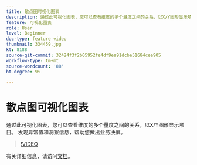 ```yaml
---
title: 散点图可视化图表
description: 通过此可视化图表，您可以查看维度的多个量度之间的关系，以X/Y图形显示项目。 发现异常值和洞察信息，帮助您做出业务决策。
feature: 可视化图表
role: User
level: Beginner
doc-type: feature video
thumbnail: 334459.jpg
kt: 8188
source-git-commit: 32424f3f2b05952fe4df9ea91dcbe51684cee905
workflow-type: tm+mt
source-wordcount: '88'
ht-degree: 9%

---
```



# 散点图可视化图表

通过此可视化图表，您可以查看维度的多个量度之间的关系，以X/Y图形显示项目。 发现异常值和洞察信息，帮助您做出业务决策。

>[!VIDEO](https://video.tv.adobe.com/v/334459/?quality=12&learn=on)

有关详细信息，请访问[文档](https://experienceleague.adobe.com/docs/analytics/analyze/analysis-workspace/visualizations/scatterplot.html?lang=en)。
